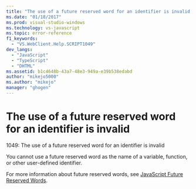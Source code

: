 ```yaml
---
title: "The use of a future reserved word for an identifier is invalid | Microsoft Docs"
ms.date: "01/18/2017"
ms.prod: visual-studio-windows
ms.technology: vs-javascript
ms.topic: error-reference
f1_keywords: 
  - "VS.WebClient.Help.SCRIPT1049"
dev_langs: 
  - "JavaScript"
  - "TypeScript"
  - "DHTML"
ms.assetid: b1c4648b-43a7-48e3-949a-e39b538edabd
author: "mikejo5000"
ms.author: "mikejo"
manager: "ghogen"
---
```

# The use of a future reserved word for an identifier is invalid
1049: The use of a future reserved word for an identifier is invalid  
  
 You cannot use a future reserved word as the name of a variable, function, or other user-defined identifier.  
  
 For more information about future reserved words, see [JavaScript Future Reserved Words](https://developer.mozilla.org/docs/Web/JavaScript/Reference/Lexical_grammar).